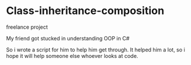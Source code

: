 # Class-inheritance-composition
freelance project

My friend got stucked in understanding OOP in C#

So i wrote a script for him to help him get through. It helped him a lot, so i hope it will help someone else whoever looks at code.
